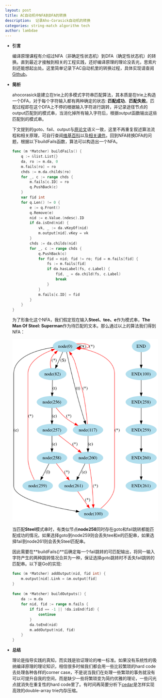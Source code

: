 ```yaml
---
layout: post
title: AC自动机中NFA到DFA的转换
description:  记录Aho-Corasick自动机的转换
categories: string-match algorithm tech
author: lambdae
---
```



*  **引言**

    编译原理课程有介绍过NFA（非确定性状态机）到DFA（确定性状态机）的转换。直到最近才接触到相关的工程实践，还好编译原理的理论没丢光，思索片刻还能想起出处。这里简单记录下AC自动机里的转换过程，具体实现请查阅[Github](https://github.com/iohub/Ahocorasick)。



* **简析**

    ahocorasick是建立在trie上的多模式字符串匹配算法，其本质是在trie上构造一个DFA，对于每个字符输入都有两种确定的状态: **匹配成功**、**匹配失败**。匹配过程即在这个DFA上不停的根据输入字符进行跳转，并记录途径节点的output匹配到的模式串，当消化掉所有输入字符后，根据output函数输出这些匹配到的模式串。

    下文提到的goto、fail、output与[原论文](https://cr.yp.to/bib/1975/aho.pdf)语义一致，这里不再重复叙述算法流程和相关原理，可自行查阅[维基百科](https://en.wikipedia.org/wiki/Aho%E2%80%93Corasick_algorithm)以及[相关课件](https://www.cs.uku.fi/~kilpelai/BSA05/lectures/slides04.pdf)。回到NFA转换DFA的问题，根据以下buildFails函数，算法可以构造出一个NFA。

    ```go
    func (m *Matcher) buildFails() {
    	q := &list.List{}
    	da, ro := m.da, 0
    	m.fails[ro] = ro
    	chds := m.da.childs(ro)
    	for _, c := range chds {
    		m.fails[c.ID] = ro
    		q.PushBack(c)
    	}
    	var fid int
    	for q.Len() != 0 {
    		e := q.Front()
    		q.Remove(e)
    		nid := e.Value.(ndesc).ID
    		if da.isEnd(nid) {
    			vk, _ := da.vKeyOf(nid)
    			m.output[nid].vKey = vk
    		}
    		chds := da.childs(nid)
    		for _, c := range chds {
    			q.PushBack(c)
    			for fid = nid; fid != ro; fid = m.fails[fid] {
    				fs := m.fails[fid]
    				if da.hasLabel(fs, c.Label) {
    					fid, _ = da.child(fs, c.Label)
    					break
    				}
    			}
    			m.fails[c.ID] = fid
    		}
    	}
    }
    ```

    为了形象化这个NFA，我们假定现在输入**Steel、tee、e**作为模式串，**The Man Of Steel: Superman**作为待匹配的文本。那么通过以上的算法我们得到NFA：

    ![image](https://raw.githubusercontent.com/lambdae/lambdae.github.io/master/images/acnfa.png)

    当匹配**Steel**模式串时，有类似节点**node258**同时存在goto和fail跳转都能匹配成功的情况。如果选择goto到node259则会丢失tee和e的匹配串，如果选择fail到node261则会丢失Steel匹配串。

    因此需要在**buildFails()**后确定每一个fail跳转的可匹配输出，将同一输入字符产生的两种跳转情况合并为一种，保证选择goto跳转时不丢失fail跳转的匹配串。以下是Go的实现: 

    ```go
    func (m *Matcher) addOutput(nid, fid int) {
    	m.output[nid].Link = &m.output[fid]
    }

    func (m *Matcher) buildOutputs() {
    	da := m.da
    	for nid, fid := range m.fails {
    		if fid == -1 || !da.isEnd(fid) {
    			continue
    		}
    		da.toEnd(nid)
    		m.addOutput(nid, fid)
    	}
    }
    ```


*  **总结**

    理论是指导实践的真知，而实践是验证理论的唯一标准。如果没有系统性的吸纳编译原理的理论知识，相信很多时候我们都会用一些比较繁琐的hard code去处理各种各样的corner case，不是说当我们在处理一些繁琐的事务就没有可以可提升自我的空间，而是缺少一些将繁琐变为简约优雅的理论，一些闪光点就消失在重复性的hard code里了。有时间再简要分析下[cedar](http://www.tkl.iis.u-tokyo.ac.jp/~ynaga/cedar/)是怎样实现高效的double-array trie内存压缩。
    ​


